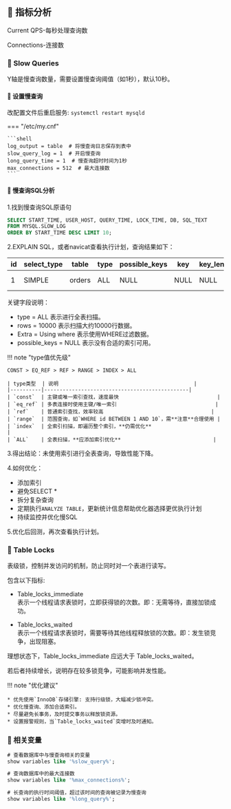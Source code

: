 ## 📌 指标分析

Current QPS-每秒处理查询数

Connections-连接数

### 🚁 Slow Queries

Y轴是慢查询数量，需要设置慢查询阈值（如1秒），默认10秒。

#### 🔧 设置慢查询

改配置文件后重启服务: `systemctl restart mysqld`

=== "/etc/my.cnf"

    ```shell
    log_output = table  # 将慢查询日志保存到表中
    slow_query_log = 1  # 开启慢查询
    long_query_time = 1  # 慢查询超时时间为1秒
    max_connections = 512  # 最大连接数
    ```

#### 🔧 慢查询SQL分析

1.找到慢查询SQL原语句

```SQL
SELECT START_TIME, USER_HOST, QUERY_TIME, LOCK_TIME, DB, SQL_TEXT
FROM MYSQL.SLOW_LOG
ORDER BY START_TIME DESC LIMIT 10;
```

2.EXPLAIN SQL，或者navicat查看执行计划，查询结果如下：

| id | select_type | table  | type | possible_keys | key  | key_len | ref  | rows  | Extra       |
|----|-------------|--------|------|---------------|------|---------|------|-------|-------------|
| 1  | SIMPLE      | orders | ALL  | NULL          | NULL | NULL    | NULL | 10000 | Using where |

关键字段说明：

- type = ALL 表示进行全表扫描。
- rows = 10000 表示扫描大约10000行数据。
- Extra = Using where 表示使用WHERE过滤数据。
- possible_keys = NULL 表示没有合适的索引可用。

!!! note "type值优先级"

    CONST > EQ_REF > REF > RANGE > INDEX > ALL

    | type类型  | 说明                                            |
    |----------|-----------------------------------------------|
    | `const`  | 主键或唯一索引查找，速度最快                                |
    | `eq_ref` | 多表连接时使用主键/唯一索引                                |
    | `ref`    | 普通索引查找，效率较高                                   |
    | `range`  | 范围查询，如`WHERE id BETWEEN 1 AND 10`，需**注意**合理使用 |
    | `index`  | 全索引扫描，即遍历整个索引，**仍需优化**                        |
    | `ALL`    | 全表扫描，**应添加索引优化**                              |

3.得出结论：未使用索引进行全表查询，导致性能下降。

4.如何优化：

- 添加索引
- 避免SELECT *
- 拆分复杂查询
- 定期执行`ANALYZE TABLE`，更新统计信息帮助优化器选择更优执行计划
- 持续监控并优化慢SQL

5.优化后回测，再次查看执行计划。

### 🚁 Table Locks

表级锁，控制并发访问的机制，防止同时对一个表进行读写。

包含以下指标:

* Table_locks_immediate  
  表示一个线程请求表锁时，立即获得锁的次数。即：无需等待，直接加锁成功。

* Table_locks_waited  
  表示一个线程请求表锁时，需要等待其他线程释放锁的次数。即：发生锁竞争，出现阻塞。

理想状态下，Table_locks_immediate 应远大于 Table_locks_waited。

若后者持续增长，说明存在较多锁竞争，可能影响并发性能。

!!! note "优化建议"

    * 优先使用`InnoDB`存储引擎: 支持行级锁，大幅减少锁冲突。
    * 优化慢查询、添加合适索引。
    * 尽量避免长事务，及时提交事务以释放锁资源。
    * 设置报警规则，当`Table_locks_waited`突增时及时通知。

### 🚁 相关变量

```sql
# 查看数据库中与慢查询相关的变量
show variables like '%slow_query%';

# 查询数据库中的最大连接数
show variables like '%max_connections%';

# 长查询的执行时间阈值，超过该时间的查询被记录为慢查询
show variables like '%long_query%';
```
